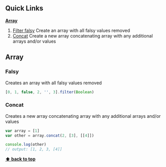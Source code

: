 ## Quick Links

**[Array](#array)**

1. [Filter falsy](#falsy) Create an array with all falsy values removed
1. [Concat](#concat) Create a new array concatenating array with any additional arrays and/or values

## Array

### Falsy

Creates an array with all falsy values removed

  ```js
  [0, 1, false, 2, '', 3].filter(Boolean)
  ```

### Concat

Creates a new array concatenating array with any additional arrays and/or values

  ```js
  var array = [1]
  var other = array.concat(2, [3], [[4]])

  console.log(other)
  // output: [1, 2, 3, [4]]
  ```

**[⬆ back to top](#quick-links)**
